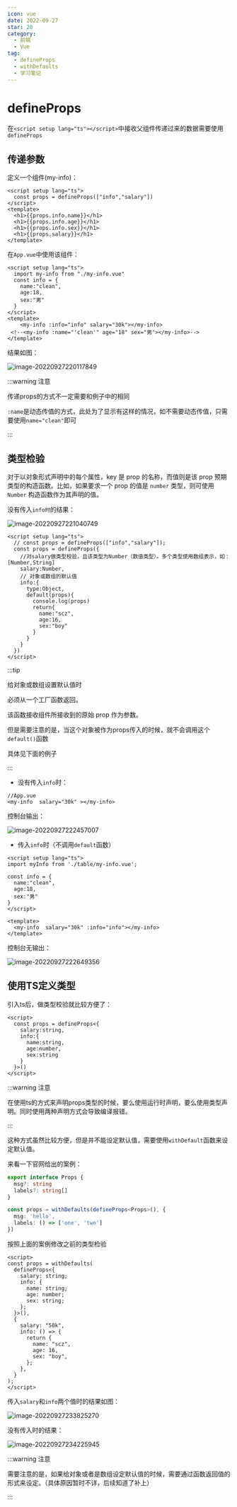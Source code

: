 ```yaml
---
icon: vue
date: 2022-09-27
star: 20
category:
  - 前端
  - Vue
tag:
  - defineProps
  - withDefaults
  - 学习笔记
---
```


# defineProps

在`<script setup lang="ts"></script>`中接收父组件传递过来的数据需要使用`defineProps`

## 传递参数

定义一个组件(my-info)：
```vue
<script setup lang="ts">
  const props = defineProps(["info","salary"])
</script>
<template>
  <h1>{{props.info.name}}</h1>
  <h1>{{props.info.age}}</h1>
  <h1>{{props.info.sex}}</h1>
  <h1>{{props.salary}}</h1>
</template>
```

在`App.vue`中使用该组件：
```vue
<script setup lang="ts">
  import my-info from "./my-info.vue"
  const info = {
    name:"clean",
    age:18,
    sex:"男"
  }
</script>
<template>
	<my-info :info="info" salary="30k"></my-info>
 <!--<my-info :name="'clean'" age="18" sex="男"></my-info>-->
</template>
```

结果如图：

![image-20220927220117849](https://xingqiu-tuchuang-1256524210.cos.ap-shanghai.myqcloud.com/7374/image-20220927220117849.png)

:::warning 注意

传递props的方式不一定需要和例子中的相同

`:name`是动态传值的方式，此处为了显示有这样的情况，如不需要动态传值，只需要使用`name="clean"`即可

:::

## 类型检验

对于以对象形式声明中的每个属性，key 是 prop 的名称，而值则是该 prop 预期类型的构造函数。比如，如果要求一个 prop 的值是 `number` 类型，则可使用 `Number` 构造函数作为其声明的值。

没有传入`info时`的结果：

![image-20220927221040749](https://xingqiu-tuchuang-1256524210.cos.ap-shanghai.myqcloud.com/7374/image-20220927221040749.png)

```vue
<script setup lang="ts">
  // const props = defineProps(["info","salary"]);
  const props = defineProps({
    //对salary做类型校验，且该类型为Number（数值类型）。多个类型使用数组表示，如：[Number,String]
    salary:Number,
    // 对象或数组的默认值
    info:{
      type:Object,
      default(props){
        console.log(props)
        return{
          name:"scz",
          age:16,
          sex:"boy"
        }
      }
    }
  })
</script>
```

:::tip

给对象或数组设置默认值时

必须从一个工厂函数返回。

该函数接收组件所接收到的原始 prop 作为参数。

但是需要注意的是，当这个对象被作为props传入的时候，就不会调用这个`default()`函数

具体见下面的例子

:::

- 没有传入`info`时：

```vue
//App.vue
<my-info  salary="30k" ></my-info>
```

控制台输出：

![image-20220927222457007](https://xingqiu-tuchuang-1256524210.cos.ap-shanghai.myqcloud.com/7374/image-20220927222457007.png)

- 传入`info`时（不调用`default`函数）

```vue
<script setup lang="ts">
import myInfo from './table/my-info.vue';

const info = {
  name:"clean",
  age:18,
  sex:"男"
}
</script>

<template>
  <my-info  salary="30k" :info="info"></my-info>
</template>
```

控制台无输出：

![image-20220927222649356](https://xingqiu-tuchuang-1256524210.cos.ap-shanghai.myqcloud.com/7374/image-20220927222649356.png)

## 使用TS定义类型

引入ts后，做类型校验就比较方便了：

```vue
<script>
  const props = defineProps<{
    salary:string,
    info:{
      name:string,
      age:number,
      sex:string
    }
  }>()
</script>
```

:::warning 注意

在使用ts的方式来声明props类型的时候，要么使用运行时声明，要么使用类型声明。同时使用两种声明方式会导致编译报错。

:::

这种方式虽然比较方便，但是并不能设定默认值，需要使用`withDefault`函数来设定默认值。

来看一下官网给出的案例：

```ts
export interface Props {
  msg?: string
  labels?: string[]
}

const props = withDefaults(defineProps<Props>(), {
  msg: 'hello',
  labels: () => ['one', 'two']
})

```

按照上面的案例修改之前的类型检验

```vue
<script>
const props = withDefaults(
  defineProps<{
    salary: string;
    info: {
      name: string;
      age: number;
      sex: string;
    };
  }>(),
  {
    salary: "50k",
    info: () => {
      return {
        name: "scz",
        age: 16,
        sex: "boy",
      };
    },
  }
);
</script>
```

传入`salary`和`info`两个值时的结果如图：

![image-20220927233825270](https://xingqiu-tuchuang-1256524210.cos.ap-shanghai.myqcloud.com/7374/image-20220927233825270.png)



没有传入时的结果：

![image-20220927234225945](https://xingqiu-tuchuang-1256524210.cos.ap-shanghai.myqcloud.com/7374/image-20220927234225945.png)

:::warning 注意

需要注意的是，如果给对象或者是数组设定默认值的时候，需要通过函数返回值的形式来设定。（具体原因暂时不详，后续知道了补上）

:::